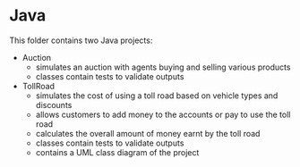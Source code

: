 # Java

This folder contains two Java projects:
- Auction
    - simulates an auction with agents buying and selling various products
    - classes contain tests to validate outputs
- TollRoad
    - simulates the cost of using a toll road based on vehicle types and discounts
    - allows customers to add money to the accounts or pay to use the toll road
    - calculates the overall amount of money earnt by the toll road
    - classes contain tests to validate outputs
    - contains a UML class diagram of the project